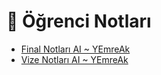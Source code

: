 # 📕 Öğrenci Notları

<!--Index-->

- [Final Notları AI ~ YEmreAk](./Final%20Notlar%C4%B1%20AI%20~%20YEmreAk.pdf)
- [Vize Notları AI ~ YEmreAk](./Vize%20Notlar%C4%B1%20AI%20~%20YEmreAk.pdf)

<!--Index-->
